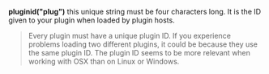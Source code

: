 <a name="pluginid"></a>**pluginid("plug")** this unique string must be four characters long. It is the ID given to your plugin when loaded by plugin hosts. 

>Every plugin must have a unique plugin ID. If you experience problems loading two different plugins, it could be because they use the same plugin ID. The plugin ID seems to be more relevant when working with OSX than on Linux or Windows.  